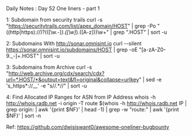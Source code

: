 Daily Notes : Day 52 
One liners - part 1

1: Subdomain from security trails 
curl -s "https://securitytrails.com/list/apex_domain/HOST" | grep -Po "((http|https):\/\/)?(([\w.-]*)\.([\w]*)\.([A-z]))\w+" | grep ".HOST" | sort -u

2: Subdomains With http://sonar.omnisint.io
curl --silent https://sonar.omnisint.io/subdomains/HOST | grep -oE "[a-zA-Z0-9._-]+\.HOST" | sort -u

3: Subdomains from Archive
curl -s "http://web.archive.org/cdx/search/cdx?url=*.HOST/*&output=text&fl=original&collapse=urlkey" | sed -e 's_https*://__' -e "s/\/.*//" | sort -u

4: Find Allocated IP Ranges for ASN from IP Address
whois -h http://whois.radb.net -i origin -T route $(whois -h http://whois.radb.net IP | grep origin: | awk '{print $NF}' | head -1) | grep -w "route:" | awk '{print $NF}' | sort -n

Ref: https://github.com/dwisiswant0/awesome-oneliner-bugbounty
